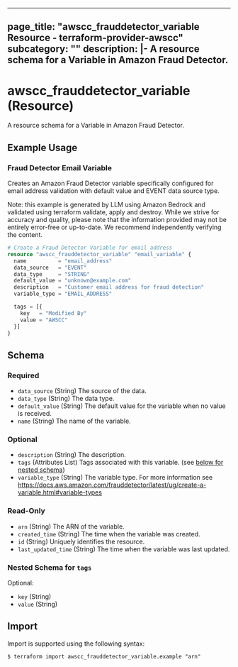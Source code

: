 
---
page_title: "awscc_frauddetector_variable Resource - terraform-provider-awscc"
subcategory: ""
description: |-
  A resource schema for a Variable in Amazon Fraud Detector.
---

# awscc_frauddetector_variable (Resource)

A resource schema for a Variable in Amazon Fraud Detector.

## Example Usage

### Fraud Detector Email Variable

Creates an Amazon Fraud Detector variable specifically configured for email address validation with default value and EVENT data source type.
                                
Note: this example is generated by LLM using Amazon Bedrock and validated using terraform validate, apply and destroy. While we strive for accuracy and quality, please note that the information provided may not be entirely error-free or up-to-date. We recommend independently verifying the content.

```terraform
# Create a Fraud Detector Variable for email address
resource "awscc_frauddetector_variable" "email_variable" {
  name          = "email_address"
  data_source   = "EVENT"
  data_type     = "STRING"
  default_value = "unknown@example.com"
  description   = "Customer email address for fraud detection"
  variable_type = "EMAIL_ADDRESS"

  tags = [{
    key   = "Modified By"
    value = "AWSCC"
  }]
}
```

<!-- schema generated by tfplugindocs -->
## Schema

### Required

- `data_source` (String) The source of the data.
- `data_type` (String) The data type.
- `default_value` (String) The default value for the variable when no value is received.
- `name` (String) The name of the variable.

### Optional

- `description` (String) The description.
- `tags` (Attributes List) Tags associated with this variable. (see [below for nested schema](#nestedatt--tags))
- `variable_type` (String) The variable type. For more information see https://docs.aws.amazon.com/frauddetector/latest/ug/create-a-variable.html#variable-types

### Read-Only

- `arn` (String) The ARN of the variable.
- `created_time` (String) The time when the variable was created.
- `id` (String) Uniquely identifies the resource.
- `last_updated_time` (String) The time when the variable was last updated.

<a id="nestedatt--tags"></a>
### Nested Schema for `tags`

Optional:

- `key` (String)
- `value` (String)

## Import

Import is supported using the following syntax:

```shell
$ terraform import awscc_frauddetector_variable.example "arn"
```
